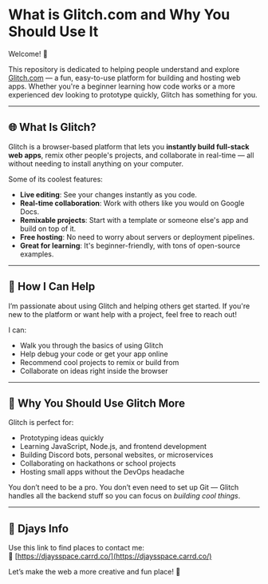 # What is Glitch.com and Why You Should Use It

Welcome! 👋

This repository is dedicated to helping people understand and explore [Glitch.com](https://glitch.com) — a fun, easy-to-use platform for building and hosting web apps. Whether you're a beginner learning how code works or a more experienced dev looking to prototype quickly, Glitch has something for you.

---

## 🌐 What Is Glitch?

Glitch is a browser-based platform that lets you **instantly build full-stack web apps**, remix other people's projects, and collaborate in real-time — all without needing to install anything on your computer.

Some of its coolest features:

- **Live editing**: See your changes instantly as you code.
- **Real-time collaboration**: Work with others like you would on Google Docs.
- **Remixable projects**: Start with a template or someone else's app and build on top of it.
- **Free hosting**: No need to worry about servers or deployment pipelines.
- **Great for learning**: It's beginner-friendly, with tons of open-source examples.

---

## 💬 How I Can Help

I’m passionate about using Glitch and helping others get started. If you're new to the platform or want help with a project, feel free to reach out!

I can:

- Walk you through the basics of using Glitch
- Help debug your code or get your app online
- Recommend cool projects to remix or build from
- Collaborate on ideas right inside the browser

---

## 🚀 Why You Should Use Glitch More

Glitch is perfect for:

- Prototyping ideas quickly
- Learning JavaScript, Node.js, and frontend development
- Building Discord bots, personal websites, or microservices
- Collaborating on hackathons or school projects
- Hosting small apps without the DevOps headache

You don’t need to be a pro. You don’t even need to set up Git — Glitch handles all the backend stuff so you can focus on *building cool things*.

---

## 📇 Djays Info

Use this link to find places to contact me:  
🔗 [https://djaysspace.carrd.co/](https://djaysspace.carrd.co/)

Let’s make the web a more creative and fun place! 🌟
